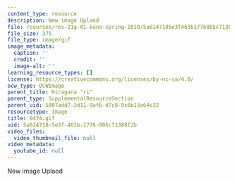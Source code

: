 ```yaml
---
content_type: resource
description: New image Uplaod
file: /courses/res-21g-01-kana-spring-2010/5a6147185e3f463b1776805c71388f2b_0474.gif
file_size: 375
file_type: image/gif
image_metadata:
  caption: ''
  credit: ''
  image-alt: ''
learning_resource_types: []
license: https://creativecommons.org/licenses/by-nc-sa/4.0/
ocw_type: OCWImage
parent_title: Hiragana "ri"
parent_type: SupplementalResourceSection
parent_uid: 5007add7-3d11-9af6-d7c8-0c6b13a64c32
resourcetype: Image
title: 0474.gif
uid: 5a614718-5e3f-463b-1776-805c71388f2b
video_files:
  video_thumbnail_file: null
video_metadata:
  youtube_id: null
---
```

New image Uplaod